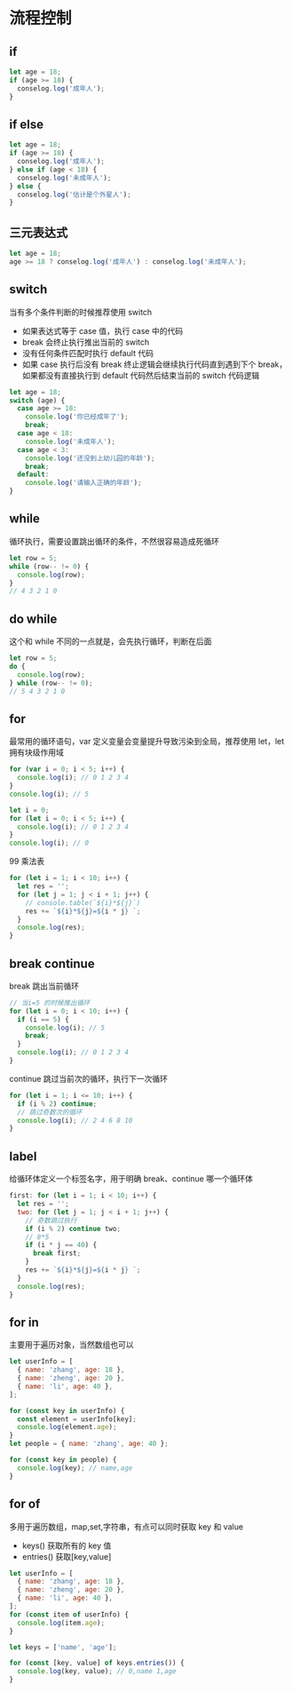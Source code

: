 # 流程控制

## if

```js
let age = 18;
if (age >= 18) {
  conselog.log('成年人');
}
```

## if else

```js
let age = 18;
if (age >= 18) {
  conselog.log('成年人');
} else if (age < 18) {
  conselog.log('未成年人');
} else {
  conselog.log('估计是个外星人');
}
```

## 三元表达式

```js
let age = 18;
age >= 18 ? conselog.log('成年人') : conselog.log('未成年人');
```

## switch

当有多个条件判断的时候推荐使用 switch

- 如果表达式等于 case 值，执行 case 中的代码
- break 会终止执行推出当前的 switch
- 没有任何条件匹配时执行 default 代码
- 如果 case 执行后没有 break 终止逻辑会继续执行代码直到遇到下个 break，如果都没有直接执行到 default 代码然后结束当前的 switch 代码逻辑

```js
let age = 18;
switch (age) {
  case age >= 18:
    console.log('你已经成年了');
    break;
  case age < 18:
    console.log('未成年人');
  case age < 3:
    console.log('还没到上幼儿园的年龄');
    break;
  default:
    console.log('请输入正确的年龄');
}
```

## while

循环执行，需要设置跳出循环的条件，不然很容易造成死循环

```js
let row = 5;
while (row-- != 0) {
  console.log(row);
}
// 4 3 2 1 0
```

## do while

这个和 while 不同的一点就是，会先执行循环，判断在后面

```js
let row = 5;
do {
  console.log(row);
} while (row-- != 0);
// 5 4 3 2 1 0
```

## for

最常用的循环语句，var 定义变量会变量提升导致污染到全局，推荐使用 let，let 拥有块级作用域

```js
for (var i = 0; i < 5; i++) {
  console.log(i); // 0 1 2 3 4
}
console.log(i); // 5
```

```js
let i = 0;
for (let i = 0; i < 5; i++) {
  console.log(i); // 0 1 2 3 4
}
console.log(i); // 0
```

99 乘法表

```js
for (let i = 1; i < 10; i++) {
  let res = '';
  for (let j = 1; j < i + 1; j++) {
    // console.table(`${i}*${j}`)
    res += `${i}*${j}=${i * j} `;
  }
  console.log(res);
}
```

## break continue

break 跳出当前循环

```js
// 当i=5 的时候推出循环
for (let i = 0; i < 10; i++) {
  if (i == 5) {
    console.log(i); // 5
    break;
  }
  console.log(i); // 0 1 2 3 4
}
```

continue 跳过当前次的循环，执行下一次循环

```js
for (let i = 1; i <= 10; i++) {
  if (i % 2) continue;
  // 跳过奇数次的循环
  console.log(i); // 2 4 6 8 10
}
```

## label

给循环体定义一个标签名字，用于明确 break、continue 哪一个循环体

```js
first: for (let i = 1; i < 10; i++) {
  let res = '';
  two: for (let j = 1; j < i + 1; j++) {
    // 奇数跳过执行
    if (i % 2) continue two;
    // 8*5
    if (i * j == 40) {
      break first;
    }
    res += `${i}*${j}=${i * j} `;
  }
  console.log(res);
}
```

## for in

主要用于遍历对象，当然数组也可以

```js
let userInfo = [
  { name: 'zhang', age: 18 },
  { name: 'zheng', age: 20 },
  { name: 'li', age: 40 },
];

for (const key in userInfo) {
  const element = userInfo[key];
  console.log(element.age);
}
let people = { name: 'zhang', age: 40 };

for (const key in people) {
  console.log(key); // name,age
}
```

## for of

多用于遍历数组，map,set,字符串，有点可以同时获取 key 和 value

- keys() 获取所有的 key 值
- entries() 获取[key,value]

```js
let userInfo = [
  { name: 'zhang', age: 18 },
  { name: 'zheng', age: 20 },
  { name: 'li', age: 40 },
];
for (const item of userInfo) {
  console.log(item.age);
}

let keys = ['name', 'age'];

for (const [key, value] of keys.entries()) {
  console.log(key, value); // 0,name 1,age
}
```
